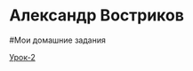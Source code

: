 # Александр Востриков
#Мои домашние задания

[Урок-2](https://github.com/alex678go/alex678go.github.io/tree/master/lesson-2 "Работа с графикой")
